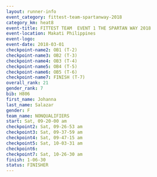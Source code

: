 ```yaml
---
layout: runner-info 
event_category: fittest-team-spartanway-2018 
category_km: heat8 
event-title: FITTEST TEAM  EVENT 1 THE SPARTAN WAY 2018 
event-location: Makati Philippines 
event-logo: 
event-date: 2018-03-01 
checkpoint-name2: OB1 (T-2) 
checkpoint-name3: OB2 (T-3) 
checkpoint-name4: OB3 (T-4) 
checkpoint-name5: OB4 (T-5) 
checkpoint-name6: OB5 (T-6) 
checkpoint-name7: FINISH (T-7) 
overall_rank: 21
gender_rank: 7
bib: H806
first_name: Johanna
last_name: Salazar
gender: F
team_name: NONQUALIFIERS
start: Sat, 09-20-00 am
checkpoint2: Sat, 09-26-53 am
checkpoint3: Sat, 09-37-59 am
checkpoint4: Sat, 09-47-15 am
checkpoint5: Sat, 10-03-31 am
checkpoint6: 
checkpoint7: Sat, 10-26-30 am
finish: 1-06-30
status: FINISHER
---
```

